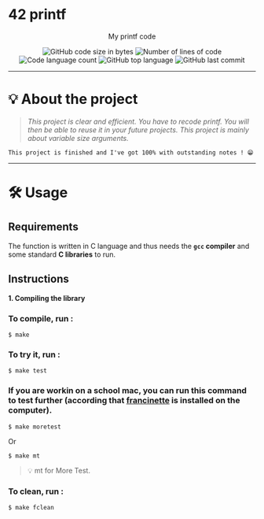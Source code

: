 # 42 printf
<p align="center">My printf code</p>

<p align="center">
	<img alt="GitHub code size in bytes" src="https://img.shields.io/github/languages/code-size/rphlr/42-printf?color=lightblue" />
	<img alt="Number of lines of code" src="https://img.shields.io/tokei/lines/github/rphlr/42-printf?color=critical" />
	<img alt="Code language count" src="https://img.shields.io/github/languages/count/rphlr/42-printf?color=yellow" />
	<img alt="GitHub top language" src="https://img.shields.io/github/languages/top/rphlr/42-printf?color=blue" />
	<img alt="GitHub last commit" src="https://img.shields.io/github/last-commit/rphlr/42-printf?color=green" />
</p>

---

# 💡 About the project

> _This project is clear and efficient. You have to recode printf. You will then be able to reuse it in your future projects. This project is mainly about variable size arguments._

	This project is finished and I've got 100% with outstanding notes ! 😁

---

# 🛠️ Usage

## Requirements

The function is written in C language and thus needs the **`gcc` compiler** and some standard **C libraries** to run.

## Instructions

**1. Compiling the library**

### To compile, run :

```shell
$ make
```

### To try it, run :

```shell
$ make test
```

### If you are workin on a school mac, you can run this command to test further (according that [francinette](https://github.com/xicodomingues/francinette) is installed on the computer).

```shell
$ make moretest
```

Or

```shell
$ make mt
```

> 💡 mt for More Test.

### To clean, run :

```shell
$ make fclean
```
